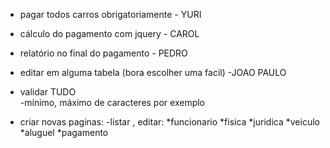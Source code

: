 - pagar todos carros obrigatoriamente  - YURI
- cálculo do pagamento com jquery  - CAROL
- relatório no final do pagamento - PEDRO
- editar em alguma tabela (bora escolher uma facil) -JOAO PAULO
- validar TUDO      
   -mínimo, máximo de caracteres por exemplo

- criar novas paginas:
   -listar , editar:
        *funcionario
        *fisica
        *juridica
        *veiculo
        *aluguel
        *pagamento
